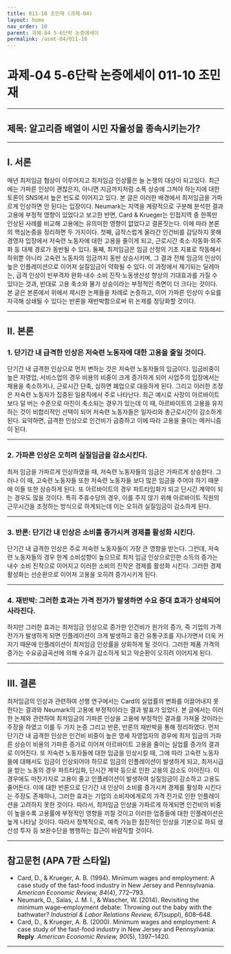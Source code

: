 ```yaml
---
title: 011-10 조민재 (과제-04)
layout: home
nav_order: 10
parent: 과제-04 5-6단락 논증에세이
permalink: /asmt-04/011-10
---
```


# 과제-04 5-6단락 논증에세이 011-10 조민재 

---

## 제목: 알고리즘 배열이 시민 자율성을 종속시키는가?

---

## I. 서론

매년 최저임금 협상이 이루어지고 최저임금 인상률은 늘 논쟁의 대상이 되고있다. 최근에는 가파른 인상이 괜찮은지, 아니면 지금까지처럼 소폭 상승에 그쳐야 하는지에 대한 토론이 SNS에서 높은 빈도로 이어지고 있다. 본 글은 이러한 배경에서 최저임금을 가파르게 인상하면 안 된다는 입장이다. Neumark는 지역을 계량적으로 구분해 분석한 결과 고용에 부정적 영향이 있었다고 보고한 반면, Card & Krueger는 인접지역 중 한쪽만 인상된 사례를 비교해 고용에는 유의미한 영향이 없었다고 결론짓는다. 이에 따라 본론의 핵심논증을 정리하면 두 가지이다. 첫째, 급작스럽게 올라간 인건비를 감당하지 못해 경영자 입장에서 저숙련 노동자에 대한 고용을 줄이게 되고, 근로시간 축소·자동화·외주화 등 대체 경로가 동반될 수 있다. 둘째, 최저임금은 임금 산정의 기초 지표로 작동해서 하위뿐 아니라 고숙련 노동자의 임금까지 동반 상승시키며, 그 결과 전체 임금의 인상이 높은 인플레이션으로 이어져 실질임금이 약화될 수 있다. 이 과정에서 제기되는 딜레마는, 급격 인상이 빈부격차 완화·내수 소비 진작·노동생산성 향상의 기대효과를 가질 수 있다는 것과, 반대로 고용 축소와 물가 상승이라는 부정적인 측면이 더 크다는 것이다. 본 글은 본론에서 위에서 제시한 논제들을 차례로 논증하고, 이어 가파른 인상이 수요를 자극해 상쇄될 수 있다는 반론을 재반박함으로써 위 논제를 정당화할 것이다.

---

## II. 본론

### 1. 단기간 내 급격한 인상은 저숙련 노동자에 대한 고용을 줄일 것이다.

단기간 내 급격한 인상으로 먼저 변하는 것은 저숙련 노동자들의 임금이다. 임금비중이 높은 자영업, 서비스업의 경우 비용의 비중이 크게 증가하게 되어 사업주의 입장에서는 채용을 축소하거나, 근로시간 단축, 심하면 폐업으로 대응하게 된다. 그리고 이러한 조정은 저숙련 노동자가 집중된 일용직에서 주로 나타난다. 최근 예시로 사장이 아르바이트보다 덜 버는 수준으로 마진이 축소되는 경우가 있는데 이 때, 아르바이트의 고용을 유지하는 것이 비합리적인 선택이 되어 저숙련 노동자들은 일자리와 총근로시간이 감소하게 된다. 요약하면, 급격한 인상으로 인건비가 급증하고 이에 따라 고용을 줄이는 메커니즘이 된다.

---

### 2. 가파른 인상은 오히려 실질임금을 감소시킨다.

최저 임금을 가파르게 인상하였을 때, 저숙련 노동자들의 임금은 가파르게 상승한다. 그러나 이 때, 고숙련 노동자들 또한 저숙련 노동자들 보다 많은 임금을 주어야 하기 때문에 이들 또한 상승하게 된다. 또 아르바이트의 경우 파트타임화가 되고 단시간 계약이 되는 경우도 많을 것이다. 특히 주휴수당의 경우, 이를 주지 않기 위해 아르바이트 직원의 근무시간을 조정하는 방식으로 하게되는데 이는 오히려 실질임금이 감소하게 된다. 

---

### 3. 반론: 단기간 내 인상은 소비를 증가시켜 경제를 활성화 시킨다.

단기간 내 급격한 인상은 주로 저숙련 노동자들이 가장 큰 영향을 받는다. 그런데, 저숙련 노동자들의 경우 한계 소비성향이 높으므로 최저 임금 인상으로인한 소득의 증가는 내수 소비 진작으로 이어지고 이러한 소비의 진작은 경제를 활성화 시킨다. 그러한 경제 활성화는 선순환으로 이어져 고용을 오히려 증가시키게 된다.

---

### 4. 재반박: 그러한 효과는 가격 전가가 발생하면 수요 증대 효과가 상쇄되어 사라진다.

하지만 그러한 효과는 최저임금 인상으로 증가한 인건비가 원가의 증가, 즉 기업의 가격 전가가 발생하게 되면 인플레이션이 크게 발생하고 중간 유통구조를 지나가면서 더욱 커지기 때문에 인플레이션이 최저임금 인상률을 상회하게 될 것이다. 그러한 제품 가격의 증가는 수요공급곡선에 의해 수요가 감소하게 되고 악순환이 오히려 이어지게 된다.

---

## III. 결론 

최저임금의 인상과 관련하여 선행 연구에서는 Card의 실업률의 변화를 이끌어내지 못한다는 결과와 Neumark의 고용에 부정적이라는 결과 발표가 있었다. 본 글에서는 이러한 논제와 관련하여 최저임금의 가파른 인상을 고용에 부정적인 결과를 가져올 것이라는 주장을 하였고 이를 두 가지 논증 그리고 반론, 반론의 재반박을 통해 정리하였다. 먼저 단기간 내 급격한 인상은 인건비 비중이 높은 영세 자영업자의 경우에 최저 임금의 가파른 상승이 비용의 가파른 증가로 이어져 아르바이트 고용을 줄이는 실업률 증가의 결과로 이어진다. 또 저숙련 노동자들에 대한 임금을 인상시킬 때, 그에 따라 고숙련 노동자들에 대해서도 임금이 인상되어야 하므로 임금의 인플레이션이 발생하게 되고, 최저시급을 받는 노동의 경우 파트타임화, 단시간 계약 등으로 인한 고용의 감소도 이어진다. 이 경우에도 마찬가지로 고용이 줄고 인플레이션이 발생하여 실질임금이 감소하고 고용도 줄어든다. 이에 대한 반론으로 단기간 내 인상이 소비를 증가시켜 경제를 활성화 시킨다는 주장도 존재하나, 그러한 효과는 기업의 소비자에게로의 가격 전가로 인한 인플레이션을 고려하지 못한 것이다. 따라서, 최저임금 인상을 가파르게 하게되면 인건비의 비중이 높을수록 고용률에 부정적인 영향을 끼칠 것이고 이러한 업종들에 대한 인플레이션은 높게 나타날 것이다. 따라서 정책적으로, 예측 가능한 점진적인 인상을 기본으로 하되 생산성 투자 등 보완수단을 병행하는 접근이 바람직할 것이다.

---

## 참고문헌 (APA 7판 스타일)


- Card, D., & Krueger, A. B. (1994). Minimum wages and employment: A case study of the fast-food industry in New Jersey and Pennsylvania. *American Economic Review, 84*(4), 772–793.
- Neumark, D., Salas, J. M. I., & Wascher, W. (2014). Revisiting the minimum wage–employment debate: Throwing out the baby with the bathwater? *Industrial & Labor Relations Review, 67*(suppl), 608–648.
- Card, D., & Krueger, A. B. (2000). Minimum wages and employment: A case study of the fast-food industry in New Jersey and Pennsylvania: **Reply**. *American Economic Review, 90*(5), 1397–1420.

---
